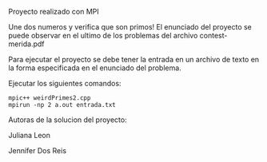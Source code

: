 Proyecto realizado con MPI

Une dos numeros y verifica que son primos! El enunciado del proyecto se puede 
observar en el ultimo de los problemas del archivo contest-merida.pdf

Para ejecutar el proyecto se debe tener la entrada en un archivo de texto
en la forma especificada en el enunciado del problema.

Ejecutar los siguientes comandos:

    mpic++ weirdPrimes2.cpp
    mpirun -np 2 a.out entrada.txt 


Autoras de la solucion del proyecto:

Juliana Leon
 
Jennifer Dos Reis 
